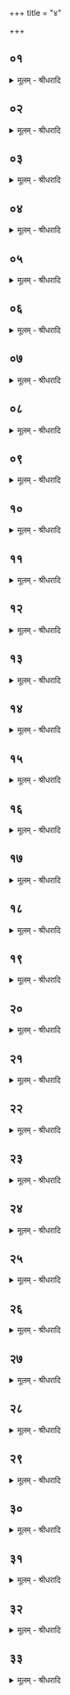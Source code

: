 +++
title = "४"

+++


## ०१
<details><summary>मूलम् - श्रीधरादि</summary>

एषाम्वै᳘ भूता᳘नाम्पृथिवी र᳘सः॥  
प्पृथिव्या ऽआ᳘पो ऽपामो᳘षधय ऽओ᳘षधीनाम्पुष्पा᳘णि पुष्पा᳘णाम्फला᳘नि फला᳘नाम्पु᳘रुषः पु᳘रुषस्य रे᳘तः॥
</details>

## ०२
<details><summary>मूलम् - श्रीधरादि</summary>

स᳘ ह प्प्रजा᳘पतिरीक्षा᳘ञ्चक्रे॥  
ह᳘न्तास्मै᳘ प्प्रतिष्ठा᳘ङ्कल्प᳘यानी᳘ति स᳘ स्त्रिय᳘ᳫँ᳘[[!!]] ससृजे ता᳘ᳫँ᳘ सृ᳘ष्ट्वा ऽध ऽउ᳘पास्त त᳘स्मात्स्त्रि᳘यम᳘ध ऽउ᳘पासीत श्री᳘र्ह्येषा स᳘ ऽएतम्प्रा᳘ञ्चं ग्ग्रा᳘वाणमात्म᳘न ऽएव समु᳘दपारयत्ते᳘नैनाम᳘भ्यसृजत्[[!!]]॥
</details>

## ०३
<details><summary>मूलम् - श्रीधरादि</summary>

(त्त᳘) त᳘स्या व्वे᳘दिरु᳘पस्थः[[!!]]॥  
(स्थो) लो᳘मानि बर्हिश्च᳘र्म्माधिष᳘वणे स᳘मिद्धो मध्यतस्तौ᳘ मुष्कौ स या᳘वान्ह वै᳘ व्वाजपेये᳘न[[!!]] य᳘जमानस्य लोको᳘ भवति[[!!]] ता᳘वानस्य लोको᳘ भवति य᳘ ऽएव᳘म्विद्वानधोपहासञ्च᳘रत्या[[!!]] स᳘ स्त्रीणा᳘ᳫँ᳘ सुकृतम्वृङ्क्ते᳘ ऽथ य᳘ ऽइदम᳘विद्वानधोपहासञ्च᳘रत्या ऽस्य᳘[[!!]] स्त्रियः᳘[[!!]] सुकृतम्वृञ्जते॥
</details>

## ०४
<details><summary>मूलम् - श्रीधरादि</summary>

(त ऽए) एत᳘द्ध स्म वै त᳘द्विद्वा᳘नुद्दा᳘लक ऽआ᳘रुणिराह॥  
(है) एत᳘द्ध स्म वै त᳘द्विद्वान्ना᳘को मौ᳘द्गल्य ऽआहैत᳘द्ध स्म वै त᳘द्विद्वा᳘न्कुमारहारित᳘ ऽआह बह᳘वो म᳘र्य्या ब्राह्मणायना᳘ निरिन्द्रिया᳘ व्विसुकृ᳘तो ऽस्मा᳘ल्लोकात्प्र᳘यन्ति य᳘ ऽइदम᳘विद्वा᳘ᳫँ᳘सो ऽधोपहासञ्च᳘रन्ती᳘ति[[!!]]॥
</details>

## ०५
<details><summary>मूलम् - श्रीधरादि</summary>

बहु वा᳘ ऽइद᳘ᳫँ᳘ सुप्त᳘स्य वा जा᳘ग्ग्रतो वा रे᳘तः स्कन्दति॥  
त᳘दभि᳘मृशेदनु[[!!]] वा मन्त्रयेत य᳘न्मे ऽद्य रे᳘तः प्पृथिवीम᳘स्कान्त्सीद्यदो᳘षधरि᳘प्यसरद्यद᳘पः[[!!]]। इद᳘महन्तद्द्रे᳘त ऽआ᳘ददे॥ पु᳘नर्म्मा मैत्वि᳘न्द्रियम्पु᳘नस्ते᳘जः पु᳘नर्भ्भ᳘गः। पु᳘नरग्न᳘यो धिष्ण्या᳘[[!!]] यथास्थान᳘ङ्कल्पन्तामित्य᳘नामिकाङ्गुष्ठा᳘भ्यामादाया᳘न्तरेण[[!!]] स्त᳘नौ वा भ्भ्रुवौ᳘[[!!]] वा नि᳘मृञ्ज्यात्॥
</details>

## ०६
<details><summary>मूलम् - श्रीधरादि</summary>

(द᳘) अ᳘थ य᳘द्युदक᳘ ऽआत्मा᳘नम्प᳘श्येत्॥  
(त्त᳘) त᳘दभि᳘मन्त्रयेत म᳘यि ते᳘ज ऽइन्द्द्रियं य᳘शो द्द्र᳘विणᳫँ᳭ सुकृतमि᳘ति॥
</details>

## ०७
<details><summary>मूलम् - श्रीधरादि</summary>

श्री᳘र्ह वा᳘ ऽएषा᳘ स्त्रीणां᳘ य᳘न्मलोद्वा᳘साः॥
(स्त᳘) त᳘स्मान्मलोद्वा᳘ससं य᳘शस्विनीमभिक्रम्यो᳘पमन्त्रयेत सा चे᳘दस्मै न᳘ दद्यात्का᳘ममेनाम᳘पक्रीणीयात्सा चे᳘दस्मै᳘ नैव᳘ दद्यात्का᳘ममेनां यष्ट्या᳘ वा पाणि᳘ना वोपहत्या᳘तिक्रामेदिन्द्रिये᳘ण ते य᳘शसा य᳘श ऽआ᳘दद ऽइ᳘त्ययशा ऽएव᳘[[!!]] भवति॥
</details>

## ०८
<details><summary>मूलम् - श्रीधरादि</summary>

स या᳘मिच्छे᳘त्॥  
(त्का) काम᳘येत मे᳘ति त᳘स्यामर्थ᳘न्निष्ठा᳘प्य मु᳘खेन मु᳘खᳫँ᳭ सन्धा᳘योप᳘स्थमस्या ऽअभिमृ᳘श्य जपेद᳘ङ्गादङ्गात्स᳘म्भवसि त्दृ᳘दयाद᳘धि जायसे। स त्व᳘मङ्गकषायो ऽसि[[!!]] दि᳘ग्धविद्धामिव मादये᳘ति॥
</details>

## ०९
<details><summary>मूलम् - श्रीधरादि</summary>

(त्य᳘) अ᳘थ या᳘मिच्छे᳘न्न ग᳘र्भ्भन्द᳘धीते᳘ति॥ 
त᳘स्यामर्थं᳘ निष्ठा᳘प्य मुखेन[[!!]] मु᳘खᳫँ᳭ सन्धा᳘याभिप्प्राण्या᳘पान्यादिन्द्द्रिये᳘ण ते रे᳘तसा रे᳘त ऽआ᳘दद ऽइ᳘त्यरेता᳘ ऽएव᳘ भवति॥ शतम् ७६००॥
</details>

## १०
<details><summary>मूलम् - श्रीधरादि</summary>

(त्य᳘) अ᳘थ या᳘मिच्छे᳘द्ग᳘र्भ्भन्दधीते᳘ति॥ 
त᳘स्यामर्थ᳘न्निष्ठा᳘प्य मु᳘खेन मुखᳫँ᳭[[!!]] सन्धा᳘यापा᳘न्याभिप्प्रा᳘ण्यादिन्द्रिये᳘ण ते रे᳘तसा रे᳘त ऽआ᳘दधामी᳘ति गर्भ्भि᳘ण्येव᳘ भवति॥
</details>

## ११
<details><summary>मूलम् - श्रीधरादि</summary>

(त्य᳘) अ᳘थ य᳘स्य जाया᳘यै जारः स्यात्[[!!]]॥  
(त्त) तञ्चे᳘द्द्विष्यादा᳘मपात्रे ऽग्नि᳘मुपसमाधा᳘य प्प्रतिलोम᳘ᳫँ᳘ शरबर्हि᳘ स्तीर्त्वा त᳘स्मिन्नेता᳘स्तिस्रः᳘ शर᳘भृष्टीः प्प्रतिलोमाः᳘ सर्प्पि᳘षा ऽक्त्वा᳘ जुहुयान्म᳘म स᳘मिद्धे᳘ ऽहौषीराशापराकाशौ᳘ त ऽआद᳘दे ऽसावि᳘ति[[!!]] ना᳘म गृह्णाति म᳘म स᳘मिद्धे᳘ ऽहौषीः पुत्रपशूँ᳘स्त ऽआ᳘ददे ऽसावि᳘ति ना᳘म गृह्णाति म᳘म स᳘मिद्धे᳘ ऽहौषीः प्प्राणापानौ᳘ त ऽआ᳘ददे ऽसावि᳘ति ना᳘म गृह्णाति स वा᳘ ऽएष᳘ निरिन्द्रियो᳘ व्विसुकृ᳘दस्मा᳘ल्लोकात्प्रै᳘ति य᳘मेवंवि᳘द्ब्राह्मणः श᳘पति त᳘स्मादेवंविच्छ्रो᳘त्रियस्य जाया᳘या ऽउपहा᳘सन्नेच्छेदुत᳘ ह्येवम्वित्प᳘रो भ᳘वति॥
</details>

## १२
<details><summary>मूलम् - श्रीधरादि</summary>

(त्य᳘) अ᳘थ य᳘स्य जाया᳘मार्त्तव᳘म्विन्दे᳘त्॥  
(त्त्र्य) त्र्यह᳘ङ्कᳫँ᳭से न᳘ पिबेद᳘हतवासा᳘ नैनाम्वृ᳘षलो न व्वृ᳘षल्यु᳘पहन्यात्त्रिरात्रान्त᳘ ऽआप्लू᳘य व्व्रीहीन᳘वघातयेत्॥
</details>

## १३
<details><summary>मूलम् - श्रीधरादि</summary>

(त्स) स य᳘ ऽइच्छे᳘त्॥  
(त्पु) पुत्रो᳘ मे गौरो᳘ जायेत व्वे᳘दम᳘नुब्ब्रुवीत स᳘र्व्वमा᳘युरियादि᳘ति क्षीरौ᳘दनम्पाचयित्वा स᳘र्प्पिष्मन्तमश्नीया᳘तामीश्वरौ ज᳘नयितवै[[!!]]॥
</details>

## १४
<details><summary>मूलम् - श्रीधरादि</summary>

(वा ऽअ᳘) अ᳘थ य᳘ ऽइच्छे᳘त्॥  
(त्पु) पुत्त्रो᳘ मे कपिलः᳘ पिङ्गलो᳘ जायेत द्वौ व्वे᳘दाव᳘नुब्ब्रुवीत स᳘र्व्वमा᳘युरियादि᳘ति द᳘ध्योदनम्पाचयित्वा[[!!]] स᳘र्प्पिष्मन्तमश्नीया᳘तामीश्वरौ ज᳘नयितवै[[!!]]॥
</details>

## १५
<details><summary>मूलम् - श्रीधरादि</summary>

(वा ऽअ᳘) अ᳘थ य᳘ ऽइच्छे᳘त्॥  
(त्पु) पुत्रो᳘ मे श्यामो᳘ लोहिताक्षो᳘ जायेत त्रीन्वे᳘दान᳘नुब्ब्रुवीत स᳘र्व्वमा᳘युरियादि᳘त्युदौ᳘दनम्पाचयित्वा स᳘र्प्पिष्मन्तमश्नीया᳘तामीश्वरौ ज᳘नयितवै[[!!]]॥
</details>

## १६
<details><summary>मूलम् - श्रीधरादि</summary>

(वा ऽअ᳘) अ᳘थ य᳘ ऽइच्छे᳘त्॥  
(द्दु) दुहिता᳘ मे पण्डिता᳘ जायेत स᳘र्व्वमा᳘युरियादि᳘ति तिलौ᳘दनम्पाचयित्वा स᳘र्प्पिष्मन्तमश्नीया᳘तामीश्वरौ ज᳘नयितवै[[!!]]॥
</details>

## १७
<details><summary>मूलम् - श्रीधरादि</summary>

(वा ऽअ᳘) अ᳘थ य᳘ ऽइच्छे᳘त्॥  
(त्पु) पुत्रो᳘ मे पण्डितो᳘ व्विजिगीथः᳘ समिति᳘ङ्गमः शूश्रू᳘षिताम्वा᳘चम्भा᳘षिता जायेत स᳘र्व्वान्वे᳘दान᳘नुब्ब्रुवीत स᳘र्व्वमा᳘युरियादि᳘ति माᳫँ᳭सौ᳘दनम्पाचयित्वा स᳘र्प्पिष्मन्तमश्नीया᳘तामीश्वरौ ज᳘नयितवा᳘ ऽऔक्ष्णे᳘न वा᳘ ऽऽर्षभेण वा॥
</details>

## १८
<details><summary>मूलम् - श्रीधरादि</summary>

(वा᳘ ऽथा) अ᳘थाभिप्प्रात᳘रेव᳘॥  
स्थालीपाकावृता᳘ ऽऽज्यञ्चेष्टित्वा᳘ स्थालीपाक᳘स्योपघा᳘तञ्जु᳘होत्यग्न᳘ये स्वा᳘हा ऽनुमतये स्वा᳘हा देवा᳘य सवित्रे᳘ सत्य᳘प्प्रसवाय स्वाहे᳘ति हु᳘त्वोद्धृत्य प्प्रा᳘श्नाति प्प्राश्ये᳘तरस्याः प्प्र᳘यच्छति प्प्रक्षा᳘ल्य पाणी᳘ ऽउदपात्र᳘म्पूरयित्वा ते᳘नैनान्त्रि᳘र᳘भ्युक्षत्यु᳘त्तिष्ठातो᳘ व्विश्वावसो ऽन्या᳘मिच्छ प्प्रफ᳘र्व्यम्[[!!]]। स᳘ञ्जायाम्प᳘त्या सहे᳘ति॥
</details>

## १९
<details><summary>मूलम् - श्रीधरादि</summary>

(त्य᳘) अ᳘थैनामभि᳘पद्यते॥  
(ते ऽमो) अमो ऽह᳘मस्मि सा त्वᳫँ᳭ सा त्व᳘मस्यमो᳘ ऽअह᳘म्। सा᳘माह᳘मस्मि ऽऋक्त्वन्द्यौ᳘रह᳘म्पृथिवी त्वम्[[!!]]॥ तावे᳘हि सᳫँ᳭रभा᳘वहै सह रे᳘तो दधा᳘वहै। पुᳫँ᳭से᳘ पुत्रा᳘य व्वि᳘त्तय ऽइ᳘ति॥
</details>

## २०
<details><summary>मूलम् - श्रीधरादि</summary>

(त्य᳘) अ᳘थास्या ऽऊरू व्वि᳘हापयति॥  
व्वि᳘जिहीथान्द्या᳘वापृथिवी ऽइ᳘ति त᳘स्यामर्थ᳘न्निष्ठा᳘प्य मु᳘खेन मु᳘खᳫँ᳭ सन्धा᳘य त्रि᳘रेनाम᳘नुलोमाम᳘नुमार्ष्टि व्वि᳘ष्णुर्य्योनिङ्कल्पयतु त्व᳘ष्टा रूपा᳘णि पिᳫँ᳭शतु। आ᳘सिञ्चतु प्प्रजा᳘पतिर्द्धाता ग᳘र्भ्भन्दधातु ते। ग᳘र्भ्भन्धेहि सिनीवालि ग᳘र्भ्भन्धेहि पृथुष्टुके। ग᳘र्भन्ते ऽअश्वि᳘नौ देवावा᳘धत्ताम्पुष्करस्र᳘जौ॥
</details>

## २१
<details><summary>मूलम् - श्रीधरादि</summary>

हिरण्य᳘यी ऽअर᳘णी॥  
या᳘भ्यान्निर्म्म᳘न्थतामश्वि᳘नौ दे᳘वौ[[!!]]॥  
त᳘न्ते ग᳘र्भ्भन्दधा᳘महे दशमे᳘ मासि सू᳘तवे॥ य᳘था ऽग्नि᳘गर्भ्भा पृथि᳘वी य᳘था द्यौरि᳘न्द्द्रेण गर्भ्भि᳘णी। व्वा᳘युर्द्दिशां[[!!]] य᳘था ग᳘र्भ्भ ऽए᳘वङ्ग᳘र्भ्भन्दधा᳘मि ते ऽसावि᳘ति ना᳘म गृह्णाति॥
</details>

## २२
<details><summary>मूलम् - श्रीधरादि</summary>

सोष्य᳘न्तीमद्भि᳘र᳘भ्युक्षति॥  
य᳘था व्वा᳘तः पुष्करि᳘णीᳫँ᳭ समीङ्ग᳘यति सर्व्व᳘तः। एवा᳘ ते ग᳘र्भ्भ ऽए᳘जतु सहा᳘वैतु जरा᳘युणा॥ इ᳘न्द्द्रस्याय᳘म्वज्ज्रः᳘ कृतः सा᳘र्ग्गडः स᳘परि᳘श्रयः। त᳘मिन्द्द्र नि᳘र्ज्जहि ग᳘र्भ्भेण सा᳘वरᳫँ᳭ सहे᳘ति॥
</details>

## २३
<details><summary>मूलम् - श्रीधरादि</summary>

जा᳘ते ऽग्नि᳘मुपसमाधा᳘य॥  
(या) अङ्क᳘ ऽआधा᳘य कᳫँ᳭से᳘ पृषदाज्य᳘मानी᳘य पृषदाज्य᳘स्योपघा᳘तञ्जुहोत्यस्मि᳘न्त्सह᳘स्रम्पु᳘ष्यास᳘मेधमानः[[!!]] स्वे᳘ गृहे। अस्यो᳘पसन्द्याम्मा᳘ च्छैत्सीत्प्रज᳘या च पशुभिश्च[[!!]] स्वा᳘हा। म᳘यि प्प्रा᳘णांस्त्व᳘यि म᳘नसा जुहोमि स्वा᳘हा॥
</details>

## २४
<details><summary>मूलम् - श्रीधरादि</summary>

यत्क᳘र्म्मणा ऽत्यरीरिचम्[[!!]]॥  
य᳘द्वा᳘ न्यून᳘मिहा᳘करम्। अग्निष्ट᳘त्स्विष्टकृ᳘द्विद्वा᳘न्त्स्विष्टᳫँ᳭ सु᳘हुतङ्करोतु[[!!]] स्वाहे᳘ति॥
</details>

## २५
<details><summary>मूलम् - श्रीधरादि</summary>

(त्य᳘) अ᳘थास्यायुष्य᳘ङ्करोति॥  
द᳘क्षिणङ्क᳘र्ण्णमभिनिधा᳘य व्वाग्वागि᳘ति त्रिर᳘थास्य नामधे᳘य᳘ङ्करोति व्वे᳘दो ऽसी᳘ति त᳘दस्यैतद्गुह्यमेव[[!!]] ना᳘म स्याद᳘थ द᳘धि म᳘धु घृत᳘ᳫँ᳘ सᳫँ᳭सृज्या᳘नन्तर्हितेन जातरूपे᳘ण प्प्रा᳘शयति भूस्त्व᳘यि दधामि भु᳘वस्त्व᳘यि दधामि᳘ भूर्भ्भुवः᳘[[!!]] स्वः[[!!]] स᳘र्व्वन्त्व᳘यि दधामी᳘ति॥
</details>

## २६
<details><summary>मूलम् - श्रीधरादि</summary>

(त्य᳘) अ᳘थैनमभि᳘मृशति॥  
(त्य᳘) अ᳘श्मा भवपरशु᳘र्भ्भव हि᳘रण्यमस्रुत᳘म्भव आ᳘त्मा वै᳘ पुत्रना᳘मा ऽसि स᳘ जीव शर᳘दः शतमि᳘ति॥
</details>

## २७
<details><summary>मूलम् - श्रीधरादि</summary>

(त्य᳘) अ᳘थास्य मात᳘रमभि᳘मन्त्रयते॥  
(त ऽइ᳘) इ᳘डा ऽसि मैत्रावरुणी व्वी᳘रे व्वीर᳘मजीजनथाः। सा त्व᳘म्वीर᳘वती भव᳘ या ऽस्मा᳘न्वीर᳘वतो᳘ ऽकरदि᳘ति॥
</details>

## २८
<details><summary>मूलम् - श्रीधरादि</summary>

(त्य᳘) अ᳘थैनम्मात्रे᳘ प्प्रदा᳘य स्त᳘नम्प्र᳘यच्छति॥  
य᳘स्ते स्त᳘नः शशयो यो᳘ मयोभूर्य्यो᳘ रत्नधा᳘ व्वसुविद्यः᳘ सुद᳘त्रः। ये᳘न व्वि᳘श्वा पु᳘ष्यसि व्वा᳘र्य्याणि स᳘रस्वति त᳘मिह धा᳘तवे ऽकरि᳘ति॥
</details>

## २९
<details><summary>मूलम् - श्रीधरादि</summary>

तम्वा᳘ ऽएत᳘माहुः॥  
(र᳘) अ᳘तिपिता बता᳘भूर᳘तिपितामहो बता᳘भूः। परमा᳘म्बत का᳘ष्ठाम्प्रा᳘प श्रिया य᳘शसा ब्ब्रह्मवर्च्चसे᳘न य᳘ ऽएवम्वि᳘दो ब्ब्राह्मण᳘स्य पुत्रो जा᳘यते॥
</details>

## ३०
<details><summary>मूलम् - श्रीधरादि</summary>

(ते᳘ ऽथ) अ᳘थ व्वᳫँ᳭शः[[!!]]॥  
(स्त᳘) त᳘दिद᳘म्वयम्भा᳘रद्वाजी पु᳘त्राद्भा᳘रद्वाजीपु᳘त्रो व्वा᳘त्सीमाण्डवीपु᳘त्राद्वा᳘त्सीमाण्डवीपु᳘त्रः पा᳘राशरीपु᳘त्रात्पा᳘राशरीपु᳘त्रो गा᳘र्ग्गीपु᳘त्राद्गा᳘र्ग्गीपु᳘त्रः पा᳘राशरीकौण्डिनीपु᳘त्रात्पा᳘राशरीकौण्डिनीपु᳘त्रो गा᳘र्ग्गीपु᳘त्राद्गा᳘र्ग्गीपुत्रो[[!!]] गा᳘र्ग्गीपु᳘त्राद्गा᳘र्ग्गीपुत्रो[[!!]] बा᳘डेयीपुत्राद्बा᳘डेयीपु᳘त्रो[[!!]] मौ᳘षिकीपुत्रान्मौ᳘षिकीपु᳘त्रो[[!!]] हा᳘रिकर्ण्णीपुत्राद्धा᳘रिकर्ण्णीपु᳘त्रो[[!!]] भा᳘रद्वाजीपुत्राद्भा᳘रद्वाजीपु᳘त्रः[[!!]] पै᳘ङ्गीपुत्रात्पै᳘ङ्गीपु᳘त्रः[[!!]] शौ᳘नकीपु᳘त्राच्छौ᳘नकीपुत्रः[[!!]]॥
</details>

## ३१
<details><summary>मूलम् - श्रीधरादि</summary>

का᳘श्यपीबालाक्यामाठरीपुत्रात्॥ 
(त्का᳘) का᳘श्यपीबालाक्यामाठरीपु᳘त्रः कौ᳘त्सीपुत्रात्कौ᳘त्सीपु᳘त्रो[[!!]] बौ᳘धीपुत्राद्बौ᳘धीपुत्रो[[!!]] शा᳘लङ्कायनीपु᳘त्राच्छा᳘लङ्कायनीपु᳘त्रो व्वा᳘र्षगणीपु᳘त्राद्वार्षगणीपु᳘त्रो गौ᳘तमीपु᳘त्राद्गौ᳘तमीपु᳘त्र ऽआ᳘त्रेयीपुत्रादा᳘त्रेयीपु᳘त्रो गौ᳘तमीपुत्राद्गौ᳘तमीपु᳘त्रो[[!!]] व्वा᳘त्सीपु᳘त्राद्वा᳘त्सीपु᳘त्रो भा᳘रद्वाजीपुत्राद्भा᳘रद्वाजीपु᳘त्रः[[!!]] पा᳘राशरीपु᳘त्रात्पा᳘राशरीपु᳘त्रो व्वा᳘र्क्कारुणीपु᳘त्राद्वा᳘र्क्कारुणीपु᳘त्र ऽआ᳘र्त्तभागीपु᳘त्रादा᳘र्त्तभागीपु᳘त्रः शौ᳘ङ्गीपु᳘त्राच्छौ᳘ङ्गीपु᳘त्रः सा᳘ङ्कृतीपु᳘त्रात्सा᳘ङ्कृतीपुत्रः[[!!]]॥
</details>

## ३२
<details><summary>मूलम् - श्रीधरादि</summary>

(ऽ) आ᳘लम्बीपु᳘त्रात्॥  
(दा᳘) आ᳘लम्बीपु᳘त्र ऽआ᳘लम्बायनीपु᳘त्रादा᳘लम्बायनीपु᳘त्रो जा᳘यन्तीपु᳘त्राज्जा᳘यन्तीपु᳘त्रो मा᳘ण्डूकायनीपु᳘त्रान्मा᳘ण्डूकायनीपु᳘त्रो मा᳘ण्डूकीपु᳘त्रान्मा᳘ण्डूकीपु᳘त्रः शा᳘ण्डिलीपु᳘त्राच्छा᳘ण्डिलीपु᳘त्रो रा᳘थीतरीपु᳘त्राद्द्रा᳘थीतरीपु᳘त्रः क्रौ᳘ञ्चिकीपु᳘त्राभ्याङ्क्रौ᳘ञ्चिकीपु᳘त्रौ बै᳘दभृतीपुत्राद्बै᳘दभृतीपु᳘त्रो[[!!]] भा᳘लुकीपु᳘त्राद्भा᳘लुकीपुत्रः[[!!]] प्प्रा᳘चीनयोगीपु᳘त्रात्प्रा᳘चीनयोगीपुत्रः[[!!]] सा᳘ञ्जीवीपुत्रात्सा᳘ञ्जीवीपुत्रः[[!!]] का᳘र्शकेयीपु᳘त्रात्का᳘र्शकेयीपु᳘त्रः॥
</details>

## ३३
<details><summary>मूलम् - श्रीधरादि</summary>

प्प्रा᳘श्नीपु᳘त्रादा᳘सुरिवा᳘सिनः॥ 
प्प्राश्नीपुत्र᳘ ऽआसुरायणा᳘दासुरायण᳘ ऽआसुरे᳘रासुरि᳘र्य्याज्ञवल्क्या᳘द्याज्ञवल्क्य᳘ ऽउद्दा᳘लकादुद्दा᳘लको ऽरुणाद᳘रुण ऽउ᳘पवेशेरु᳘पवेशिः[[!!]] कु᳘श्रेः कु᳘श्रिर्व्वाजश्र᳘वसो व्वाजश्र᳘वा जिह्वा᳘वतो बा᳘ध्योगाज्जिह्वा᳘वान्बा᳘ध्योगो᳘ ऽसिताद्वा᳘र्षगणाद᳘सितो व्वा᳘र्षगणो ह᳘रितात्क᳘श्यपाद्ध᳘रितः क᳘श्यपः शि᳘ल्पात्क᳘श्यपाच्छि᳘ल्पः क᳘श्यपः क᳘श्यपान्नै᳘ध्रुवेः क᳘श्यपो नै᳘ध्रुविर्व्वा᳘चो वा᳘गम्भि᳘ण्या ऽअम्भि᳘ण्यादित्या᳘दादित्या᳘नीमा᳘नि शुक्ला᳘नि य᳘जूᳫँ᳭षि व्वाजसनेये᳘न याज्ञवल्क्ये᳘नाख्याय᳘न्ते[[!!]]॥
</details>